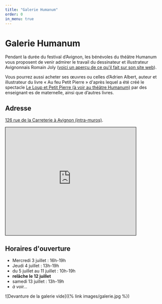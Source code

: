 ```yaml
---
title: "Galerie Humanum"
order: 0
in_menu: true
---
```

# Galerie Humanum

Pendant la durée du festival d’Avignon, les bénévoles du théâtre Humanum vous proposent de venir admirer le travail du dessinateur et illustrateur Avignonnais Romain Joly ([voici un aperçu de ce qu'il fait sur son site web](https://romainjolyyy.com/)).

Vous pourrez aussi acheter ses œuvres ou celles d’Adrien Albert, auteur et illustrateur du livre « Au feu Petit Pierre » d'après lequel a été créé le spectacle [Le Loup et Petit Pierre (à voir au théâtre Humanum)](https://theatrehumanum.fr/programme/2024/le-loup-et-petit-pierre/) par des enseignant⋅es de maternelle, ainsi que d’autres livres.

## Adresse
[126 rue de la Carreterie à Avignon (intra-muros)](https://www.google.com/maps/place/126+Rue+Carreterie,+84000+Avignon/@43.9514635,4.8164814,20.58z/data=!4m6!3m5!1s0x12b5ec7bf054319f:0x8d65df6079c38f93!8m2!3d43.9514708!4d4.8165778!16s%2Fg%2F11c2czzdv5?entry=tts&g_ep=EgoyMDI0MDYyNi4wKgBIAVAD).

<iframe width="425" height="350" src="https://www.openstreetmap.org/export/embed.html?bbox=4.814975559711457%2C43.95081038957109%2C4.817491471767426%2C43.952169811116676&amp;layer=mapnik" style="border: 1px solid black"></iframe>

## Horaires d'ouverture
- Mercredi 3 juillet : 16h-19h
- Jeudi 4 juillet : 13h-19h
- du 5 juillet au 11 juillet : 10h-19h
- **relâche le 12 juillet**
- samedi 13 juillet : 13h-19h
- *à voir…*

![Devanture de la galerie vide]({% link images/galerie.jpg %}) 
